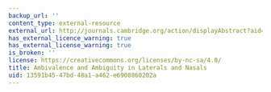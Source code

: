 ```yaml
---
backup_url: ''
content_type: external-resource
external_url: http://journals.cambridge.org/action/displayAbstract?aid=352663
has_external_licence_warning: true
has_external_license_warning: true
is_broken: ''
license: https://creativecommons.org/licenses/by-nc-sa/4.0/
title: Ambivalence and Ambiguity in Laterals and Nasals
uid: 13591b45-47bd-48a1-a462-e6908860202a
---
```

